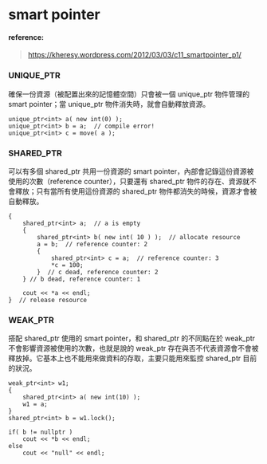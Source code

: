 # smart pointer

#### reference:
> https://kheresy.wordpress.com/2012/03/03/c11_smartpointer_p1/

### UNIQUE_PTR

確保一份資源（被配置出來的記憶體空間）只會被一個 unique_ptr 物件管理的 smart pointer；當 unique_ptr 物件消失時，就會自動釋放資源。

```
unique_ptr<int> a( new int(0) );
unique_ptr<int> b = a;  // compile error!
unique_ptr<int> c = move( a );
```

### SHARED_PTR

可以有多個 shared_ptr 共用一份資源的 smart pointer，內部會記錄這份資源被使用的次數（reference counter），只要還有 shared_ptr 物件的存在、資源就不會釋放；只有當所有使用這份資源的 shared_ptr 物件都消失的時候，資源才會被自動釋放。

```
{
    shared_ptr<int> a;  // a is empty
    {
        shared_ptr<int> b( new int( 10 ) );  // allocate resource
        a = b;  // reference counter: 2
        {
            shared_ptr<int> c = a;  // reference counter: 3
            *c = 100;
        }  // c dead, reference counter: 2
    } // b dead, reference counter: 1

    cout << *a << endl;
}  // release resource
```

### WEAK_PTR

搭配 shared_ptr 使用的 smart pointer，和 shared_ptr 的不同點在於 weak_ptr 不會影響資源被使用的次數，也就是說的 weak_ptr 存在與否不代表資源會不會被釋放掉。它基本上也不能用來做資料的存取，主要只能用來監控 shared_ptr 目前的狀況。

```
weak_ptr<int> w1;
{
    shared_ptr<int> a( new int(10) );
    w1 = a;
}
shared_ptr<int> b = w1.lock();

if( b != nullptr )
    cout << *b << endl;
else
    cout << "null" << endl;
```